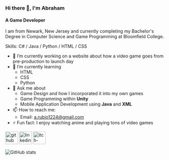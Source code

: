 ### Hi there 👋, I'm Abraham
#### A Game Developer
I am from Newark, New Jersey and currently completing my Bachelor's Degree in Computer Science and Game Programming at Bloomfield College.

Skills: C# / Java / Python /  HTML / CSS

- 🔭 I’m currently working on a website about how a video game goes from pre-production to launch day 
- 🌱 I’m currently learning <ul> <li>HTML </li> <li>CSS </li> <li> Python </li></ul> 
- 💬 Ask me about <ul>  <li> Game Design and how I incorporated it into my own games</li> <li> Game Programming within **Unity** </li>  <li> Mobile Application Development using **Java** and  **XML** </li> </ul> 
- 📫 How to reach me: <ul> <li> Email: a.rubio1224@gmail.com </li> </ul> 
- ⚡ Fun fact: I enjoy watching anime and playing tons of video games 


[<img src='https://cdn.jsdelivr.net/npm/simple-icons@3.0.1/icons/github.svg' alt='github' height='40'>](https://github.com/Abe-54)  [<img src='https://cdn.jsdelivr.net/npm/simple-icons@3.0.1/icons/linkedin.svg' alt='linkedin' height='40'>](https://www.linkedin.com/in/Abraham-Rubio/)  [<img src='https://cdn.jsdelivr.net/npm/simple-icons@3.0.1/icons/itch-dot-io.svg' alt='itch-dot-io' height='40'>](abe-54.itch.io)  

![GitHub stats](https://github-readme-stats.vercel.app/api?username=Abe-54&show_icons=true)  

